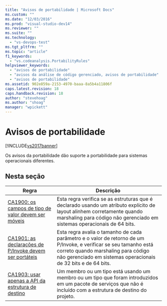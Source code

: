 ```yaml
---
title: "Avisos de portabilidade | Microsoft Docs"
ms.custom: ""
ms.date: "12/03/2016"
ms.prod: "visual-studio-dev14"
ms.reviewer: ""
ms.suite: ""
ms.technology: 
  - "vs-devops-test"
ms.tgt_pltfrm: ""
ms.topic: "article"
f1_keywords: 
  - "vs.codeanalysis.PortabilityRules"
helpviewer_keywords: 
  - "avisos de portabilidade"
  - "avisos da análise de código gerenciado, avisos de portabilidade"
  - "avisos de portabilidade"
ms.assetid: 902e859a-2153-4970-baaa-8a5b4a11806f
caps.latest.revision: 18
caps.handback.revision: 18
author: "stevehoag"
ms.author: "shoag"
manager: "wpickett"
---
```

# Avisos de portabilidade
[!INCLUDE[vs2017banner](../code-quality/includes/vs2017banner.md)]

Os avisos da portabilidade dão suporte a portabilidade para sistemas operacionais diferentes.  
  
## Nesta seção  
  
|Regra|Descrição|  
|-----------|---------------|  
|[CA1900: os campos de tipo de valor devem ser móveis](../code-quality/ca1900-value-type-fields-should-be-portable.md)|Esta regra verifica se as estruturas que é declarado usando um atributo explícito de layout alinhem corretamente quando marshaling para código não gerenciado em sistemas operacionais de 64 bits.|  
|[CA1901: as declarações de P\/Invoke devem ser portáteis](../code-quality/ca1901-p-invoke-declarations-should-be-portable.md)|Esta regra avalia o tamanho de cada parâmetro e o valor de retorno de um P\/Invoke, e verificar se seu tamanho está correto quando marshaling para código não gerenciado em sistemas operacionais de 32 bits e de 64 bits.|  
|[CA1903: usar apenas a API da estrutura de destino](../code-quality/ca1903-use-only-api-from-targeted-framework.md)|Um membro ou um tipo está usando um membro ou um tipo que foram introduzidos em um pacote de serviços que não é incluído com a estrutura de destino do projeto.|